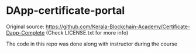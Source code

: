 # DApp-certificate-portal

Original source: https://github.com/Kerala-Blockchain-Academy/Certificate-Dapp-Complete  (Check LICENSE.txt for more info)

The code in this repo was done along with instructor during the course
